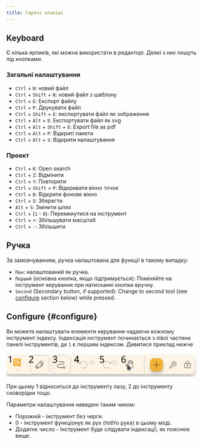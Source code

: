 ```yaml
---
title: Гарячі клавіші
---
```


## Keyboard

Є кілька ярликів, які можна використати в редакторі.
Деякі з них пишуть під кнопками.

### Загальні налаштування

- `Ctrl` + `N`: новий файл
- `Ctrl` + `Shift` + `N`: новий файл з шаблону
- `Ctrl` + `E`: Експорт файлу
- `Ctrl` + `P`: Друкувати файл
- `Ctrl` + `Shift` + `E`: експортувати файл як зображення
- `Ctrl` + `Alt` + `E`: Експортувати файл як svg
- `Ctrl` + `Alt` + `Shift` + `E`: Export file as pdf
- `Ctrl` + `Alt` + `P`: Відкриті пакети
- `Ctrl` + `Alt` + `S`: Відкрити налаштування

### Проект

- `Ctrl` + `K`: Open search
- `Ctrl` + `Z`: Відмінити
- `Ctrl` + `Y`: Повторити
- `Ctrl` + `Shift` + `P`: Відкривати вікно точок
- `Ctrl` + `B`: Відкрити фонове вікно
- `Ctrl` + `S`: Зберегти
- `Alt` + `S`: Змінити шлях
- `Ctrl` + (`1` - `0`): Перемкнутися на інструмент
- `Ctrl` + `+`: Збільшувати масштаб
- `Ctrl` + `-`: Збільшити

## Ручка

За замовчуванням, ручка налаштована для функції в такому випадку:

- `Пен`: налаштований як ручка.
- `Перший` (основна кнопка, якщо підтримується): Поміняйте на інструмент керування при натисканні кнопки вручну.
- `Second` (Secondary button, if supported): Change to second tool (see [configure](#configure) section below) while pressed.

## Configure {#configure}

Ви можете налаштувати елементи керування надаючи кожному інструмент індексу. Індексація інструмент починається з лівої частини панелі інструментів, де `1` є першим індексом. Дивитися приклад нижче

![кількість інструментів нумера](toolbar_numbered.png)

При цьому 1 відноситься до інструменту лазу, 2 до інструменту сковорідки тощо.

Параметри налаштування наведені таким чином:

- Порожній - інструмент без черги.
- 0 - інструмент функціонує як рух (тобто рука) в цьому моді.
- Додатнє число - Інструмент буде слідувати індексації, як пояснює вище.
